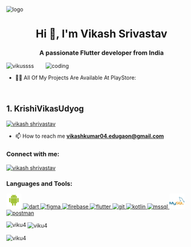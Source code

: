 ![logo](https://github.com/viku4/viku4/blob/main/Blue%20Yellow%20Futuristic%20Virtual%20Technology%20Blog%20Banner.png)
<h1 align="center">Hi 👋, I'm Vikash Srivastav</h1>
<h3 align="center">A passionate Flutter developer from India</h3>
<img align="right" alt="coding" width="400" src="https://user-images.githubusercontent.com/55389276/140866485-8fb1c876-9a8f-4d6a-98dc-08c4981eaf70.gif">

<p align="left"> <img src="https://encrypted-tbn0.gstatic.com/images?q=tbn:ANd9GcTRP5YoUvJMFLMUwlHiH9qjp1Lry-pPNYPfcg&usqp=CAU" alt="vikussss" /> </p>


- 👨‍💻 All Of My Projects Are Available At PlayStore:
<p align="left"> <a href="https://twitter.com/" target="blank"><img src="https://img.shields.io/twitter/follow/?logo=twitter&style=for-the-badge" alt="" /></a> </p>
<h2 align="left">1. KrishiVikasUdyog</h3>

<p align="left">
<a href="https://play.google.com/store/apps/details?id=com.krishivikas.android&hl=en-IN" target="blank"><img align="center" src="https://img.etimg.com/thumb/width-640,height-480,imgsize-7588,resizemode-75,msid-94856434/magazines/panache/google-to-offer-more-visibility-to-apps-on-play-store-tech-giant-working-on-listing-layout/google-play.jpg" alt="vikash shrivastav" height="30" width="40" /></a>
</p>



- 📫 How to reach me **vikashkumar04.edugaon@gmail.com**
<h3 align="left">Connect with me:</h3>
<p align="left">
<a href="https://www.linkedin.com/in/vikash-srivastav-68b126233/" target="blank"><img align="center" src="https://raw.githubusercontent.com/rahuldkjain/github-profile-readme-generator/master/src/images/icons/Social/linked-in-alt.svg" alt="vikash shrivastav" height="30" width="40" /></a>
</p>

<h3 align="left">Languages and Tools:</h3>
<p align="left"> <a href="https://developer.android.com" target="_blank" rel="noreferrer"> <img src="https://raw.githubusercontent.com/devicons/devicon/master/icons/android/android-original-wordmark.svg" alt="android" width="40" height="40"/> </a> <a href="https://dart.dev" target="_blank" rel="noreferrer"> <img src="https://www.vectorlogo.zone/logos/dartlang/dartlang-icon.svg" alt="dart" width="40" height="40"/> </a> <a href="https://www.figma.com/" target="_blank" rel="noreferrer"> <img src="https://www.vectorlogo.zone/logos/figma/figma-icon.svg" alt="figma" width="40" height="40"/> </a> <a href="https://firebase.google.com/" target="_blank" rel="noreferrer"> <img src="https://www.vectorlogo.zone/logos/firebase/firebase-icon.svg" alt="firebase" width="40" height="40"/> </a> <a href="https://flutter.dev" target="_blank" rel="noreferrer"> <img src="https://www.vectorlogo.zone/logos/flutterio/flutterio-icon.svg" alt="flutter" width="40" height="40"/> </a> <a href="https://git-scm.com/" target="_blank" rel="noreferrer"> <img src="https://www.vectorlogo.zone/logos/git-scm/git-scm-icon.svg" alt="git" width="40" height="40"/> </a> <a href="https://kotlinlang.org" target="_blank" rel="noreferrer"> <img src="https://www.vectorlogo.zone/logos/kotlinlang/kotlinlang-icon.svg" alt="kotlin" width="40" height="40"/> </a> <a href="https://www.microsoft.com/en-us/sql-server" target="_blank" rel="noreferrer"> <img src="https://www.svgrepo.com/show/303229/microsoft-sql-server-logo.svg" alt="mssql" width="40" height="40"/> </a> <a href="https://www.mysql.com/" target="_blank" rel="noreferrer"> <img src="https://raw.githubusercontent.com/devicons/devicon/master/icons/mysql/mysql-original-wordmark.svg" alt="mysql" width="40" height="40"/> </a> <a href="https://postman.com" target="_blank" rel="noreferrer"> <img src="https://www.vectorlogo.zone/logos/getpostman/getpostman-icon.svg" alt="postman" width="40" height="40"/> </a> </p>

<p><img align="left" src="https://github-readme-stats.vercel.app/api/top-langs?username=viku4&show_icons=true&locale=en&layout=compact" alt="viku4" /></p>

<p>&nbsp;<img align="center" src="https://github-readme-stats.vercel.app/api?username=viku4&show_icons=true&locale=en" alt="viku4" /></p>

<p><img align="center" src="https://github-readme-streak-stats.herokuapp.com/?user=viku4&" alt="viku4" /></p>
